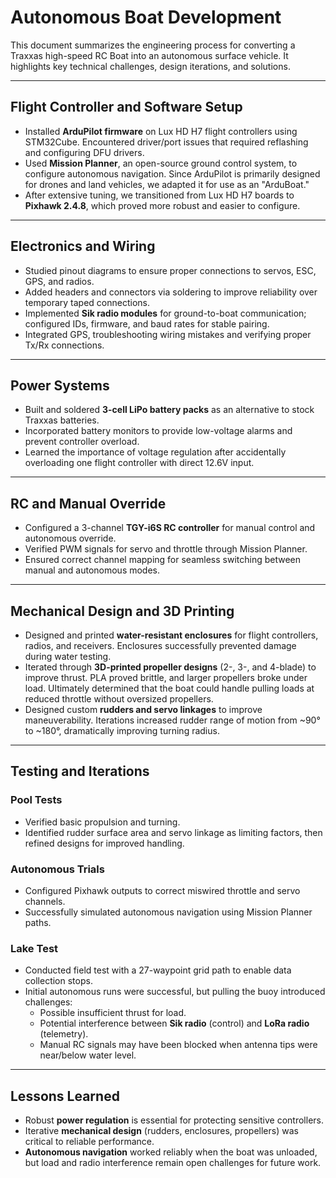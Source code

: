 # Autonomous Boat Development

This document summarizes the engineering process for converting a Traxxas high-speed RC Boat into an autonomous surface vehicle. It highlights key technical challenges, design iterations, and solutions.

---

## Flight Controller and Software Setup

- Installed **ArduPilot firmware** on Lux HD H7 flight controllers using STM32Cube. Encountered driver/port issues that required reflashing and configuring DFU drivers.  
- Used **Mission Planner**, an open-source ground control system, to configure autonomous navigation. Since ArduPilot is primarily designed for drones and land vehicles, we adapted it for use as an "ArduBoat."  
- After extensive tuning, we transitioned from Lux HD H7 boards to **Pixhawk 2.4.8**, which proved more robust and easier to configure.  

---

## Electronics and Wiring

- Studied pinout diagrams to ensure proper connections to servos, ESC, GPS, and radios.  
- Added headers and connectors via soldering to improve reliability over temporary taped connections.  
- Implemented **Sik radio modules** for ground-to-boat communication; configured IDs, firmware, and baud rates for stable pairing.  
- Integrated GPS, troubleshooting wiring mistakes and verifying proper Tx/Rx connections.  

---

## Power Systems

- Built and soldered **3-cell LiPo battery packs** as an alternative to stock Traxxas batteries.  
- Incorporated battery monitors to provide low-voltage alarms and prevent controller overload.  
- Learned the importance of voltage regulation after accidentally overloading one flight controller with direct 12.6V input.  

---

## RC and Manual Override

- Configured a 3-channel **TGY-i6S RC controller** for manual control and autonomous override.  
- Verified PWM signals for servo and throttle through Mission Planner.  
- Ensured correct channel mapping for seamless switching between manual and autonomous modes.  

---

## Mechanical Design and 3D Printing

- Designed and printed **water-resistant enclosures** for flight controllers, radios, and receivers. Enclosures successfully prevented damage during water testing.  
- Iterated through **3D-printed propeller designs** (2-, 3-, and 4-blade) to improve thrust. PLA proved brittle, and larger propellers broke under load. Ultimately determined that the boat could handle pulling loads at reduced throttle without oversized propellers.  
- Designed custom **rudders and servo linkages** to improve maneuverability. Iterations increased rudder range of motion from ~90° to ~180°, dramatically improving turning radius.  

---

## Testing and Iterations

### Pool Tests
- Verified basic propulsion and turning.  
- Identified rudder surface area and servo linkage as limiting factors, then refined designs for improved handling.  

### Autonomous Trials
- Configured Pixhawk outputs to correct miswired throttle and servo channels.  
- Successfully simulated autonomous navigation using Mission Planner paths.  

### Lake Test
- Conducted field test with a 27-waypoint grid path to enable data collection stops.  
- Initial autonomous runs were successful, but pulling the buoy introduced challenges:  
  - Possible insufficient thrust for load.  
  - Potential interference between **Sik radio** (control) and **LoRa radio** (telemetry).  
  - Manual RC signals may have been blocked when antenna tips were near/below water level.  

---

## Lessons Learned

- Robust **power regulation** is essential for protecting sensitive controllers.  
- Iterative **mechanical design** (rudders, enclosures, propellers) was critical to reliable performance.  
- **Autonomous navigation** worked reliably when the boat was unloaded, but load and radio interference remain open challenges for future work.  
